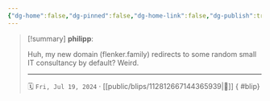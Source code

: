 ```yaml
---
{"dg-home":false,"dg-pinned":false,"dg-home-link":false,"dg-publish":true,"type":"blip","disabled rules":["yaml-title","yaml-title-alias","file-name-heading"],"title":"philipp on mastodon @ 2024-07-19","created-date":"2024-07-19T10:24:51","id":112812667144365940,"updated-date":"2025-05-02T08:50:44","dg-path":"blips/112812667144365939.md","permalink":"/blips/112812667144365939/","dgPassFrontmatter":true}
---
```


> [!summary] **philipp**:
>
> Huh, my new domain (flenker.family) redirects  to some random small IT consultancy by default? Weird.
> - - -
>
> 🗓️ `Fri, Jul 19, 2024` · [[public/blips/112812667144365939\|🔗]]
{ #blip}

